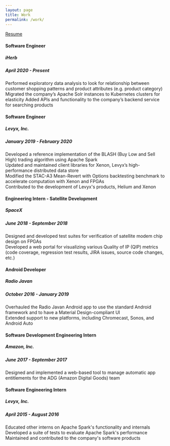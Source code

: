 ```yaml
---
layout: page
title: Work
permalink: /work/
---
```


[Resume](https://arashnabili.com/assets/resume.pdf)

#### Software Engineer
##### iHerb
##### April 2020 - Present
Performed exploratory data analysis to look for relationship between customer shopping patterns and product attributes (e.g. product category)
Migrated the company’s Apache Solr instances to Kubernetes clusters for elasticity
Added APIs and functionality to the company’s backend service for searching products

#### Software Engineer
##### Levyx, Inc.
##### January 2019 - February 2020
Developed a reference implementation of the BLASH (Buy Low and Sell High) trading algorithm using Apache Spark  
Updated and maintained client libraries for Xenon, Levyx’s high-performance distributed data store  
Modified the STAC-A3 Mean-Revert with Options backtesting benchmark to accelerate computation with Xenon and FPGAs  
Contributed to the development of Levyx's products, Helium and Xenon

#### Engineering Intern - Satellite Development
##### SpaceX
##### June 2018 - September 2018
Designed and developed test suites for verification of satellite modem chip design on FPGAs  
Developed a web portal for visualizing various Quality of IP (QIP) metrics (code coverage, regression test results, JIRA issues, source code changes, etc.)

#### Android Developer
##### Radio Javan
##### October 2016 - January 2019
Overhauled the Radio Javan Android app to use the standard Android framework and to have a Material Design-compliant UI  
Extended support to new platforms, including Chromecast, Sonos, and Android Auto

#### Software Development Engineering Intern
##### Amazon, Inc.
##### June 2017 - September 2017
Designed and implemented a web-based tool to manage automatic app entitlements for the ADG (Amazon Digital Goods) team

#### Software Engineering Intern
##### Levyx, Inc.
##### April 2015 - August 2016
Educated other interns on Apache Spark's functionality and internals  
Developed a suite of tests to evaluate Apache Spark's performance  
Maintained and contributed to the company's software products
